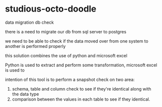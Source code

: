 # studious-octo-doodle
data migration db check

there is a need to migrate our db from sql server to postgres

we need to be able to check if the data moved over from one system to another is performed properly

this solution combines the use of python and microsoft excel

Python is used to extract and perform some transformation, microsoft excel is used to 

intention of this tool is to perform a snapshot check on two area:
1. schema, table and column check to see if they're identical along with the data type
2. comparison between the values in each table to see if they identical.
